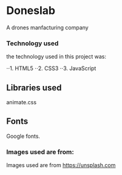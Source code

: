 # Doneslab
A drones manfacturing company
### Technology used
the technology used in this project was:

 ⋅⋅1. HTML5
 ⋅⋅2. CSS3
 ⋅⋅3. JavaScript
## Libraries used
animate.css
## Fonts
Google fonts.
### Images used are from:
Images used are from https://unsplash.com
